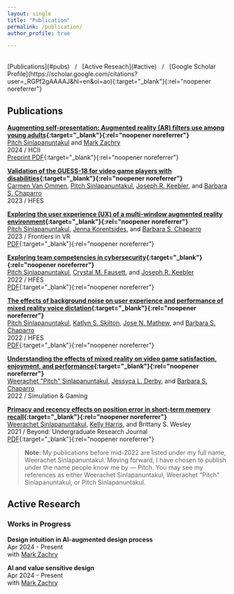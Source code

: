 ```yaml
---
layout: single
title: "Publication"
permalink: /publication/
author_profile: true

---
```


<br>
[Publications](#pubs) &nbsp; / 
&nbsp; [Active Reseach](#active) &nbsp; / 
&nbsp; [Google Scholar Profile](https://scholar.google.com/citations?user=_RGPf2gAAAAJ&hl=en&oi=ao){:target="_blank"}{:rel="noopener noreferrer"}
<br>

<h2 id="pubs">
Publications
</h2>

**[Augmenting self-presentation: Augmented reality (AR) filters use among young adults](https://wspitch.github.io/files/Augmenting-Self-Presentation.pdf){:target="_blank"}{:rel="noopener noreferrer"}** <br>
[Pitch Sinlapanuntakul][pitch] and
[Mark Zachry][mark] <br>
2024 / HCII <br>
[Preprint PDF](https://wspitch.github.io/files/Augmenting-Self-Presentation.pdf){:target="_blank"}{:rel="noopener noreferrer"}

**[Validation of the GUESS-18 for video game players with disabilities](https://doi.org/10.1177/21695067231196247){:target="_blank"}{:rel="noopener noreferrer"}** <br>
[Carmen Van Ommen][carmen],
[Pitch Sinlapanuntakul][pitch],
[Joseph R. Keebler][keebler], and
[Barbara S. Chaparro][barb] <br>
2023 / HFES <br>

**[Exploring the user experience (UX) of a multi-window augmented reality environment](https://doi.org/10.3389/frvir.2023.1194019){:target="_blank"}{:rel="noopener noreferrer"}** <br>
[Pitch Sinlapanuntakul][pitch],
[Jenna Korentsides][jenna], and
[Barbara S. Chaparro][barb] <br>
2023 / Frontiers in VR <br>
[PDF](https://wspitch.github.io/files/UX_Multi-Window_AR.pdf){:target="_blank"}{:rel="noopener noreferrer"}

**[Exploring team competencies in cybersecurity](https://doi.org/10.1177/1071181322661496){:target="_blank"}{:rel="noopener noreferrer"}** <br>
[Pitch Sinlapanuntakul][pitch],
[Crystal M. Fausett][crystal], and
[Joseph R. Keebler][keebler] <br>
2022 / HFES <br>
[PDF](https://journals.sagepub.com/doi/epdf/10.1177/1071181322661496){:target="_blank"}{:rel="noopener noreferrer"}

**[The effects of background noise on user experience and performance of mixed reality voice dictation](https://doi.org/10.1177/1071181322661376){:target="_blank"}{:rel="noopener noreferrer"}** <br>
[Pitch Sinlapanuntakul][pitch],
[Katlyn S. Skilton][katlyn],
[Jose N. Mathew][jose], and
[Barbara S. Chaparro][barb] <br>
2022 / HFES <br>
[PDF](https://journals.sagepub.com/doi/epdf/10.1177/1071181322661376){:target="_blank"}{:rel="noopener noreferrer"}

**[Understanding the effects of mixed reality on video game satisfaction, enjoyment, and performance](https://doi.org/10.1177/10468781221094473){:target="_blank"}{:rel="noopener noreferrer"}** <br>
[Weerachet "Pitch" Sinlapanuntakul][pitch],
[Jessyca L. Derby][jess], and
[Barbara S. Chaparro][barb] <br>
2022 / Simulation & Gaming <br>

**[Primacy and recency effects on position error in short-term memory recall](https://commons.erau.edu/beyond/vol5/iss1/2){:target="_blank"}{:rel="noopener noreferrer"}** <br>
[Weerachet Sinlapanuntakul][pitch],
[Kelly Harris][kelly], and
Brittany S. Wesley <br>
2021 / Beyond: Undergraduate Research Journal <br>
[PDF](https://commons.erau.edu/cgi/viewcontent.cgi?article=1077&context=beyond){:target="_blank"}{:rel="noopener noreferrer"} <br>

> **Note:** My publications before mid-2022 are listed under my full name, Weerachet Sinlapanuntakul. Moving forward, I have chosen to publish under the name people know me by — Pitch. You may see my references as either Weerachet Sinlapanuntakul, Weerachet "Pitch" Sinlapanuntakul, or Pitch Sinlapanuntakul.





<h2 id="active">
Active Research
</h2>

### Works in Progress

**Design intuition in AI-augmented design process** <br>
Apr 2024 - Present <br>
with
[Mark Zachry][mark]

**AI and value sensitive design** <br>
Apr 2024 - Present <br>
with
[Mark Zachry][mark]





[andy]: https://linkedin.com/in/soohyunmoon
[connie]: https://linkedin.com/in/connie-hyyang
[donghoon]: https://donghoon.io
[emma]: https://ej-mcdonnell.github.io
[jon]: https://jonfroehlich.github.io
[kate]: https://kateringland.com
[keri]: https://keri.xyz
[leah]: https://hcde.washington.edu/findlater
[mark]: https://hcde.washington.edu/zachry
[pitch]: https://wspitch.github.io
[sophie]: https://linkedin.com/in/sophieparkdesign
[tessa]: https://tessaeagle.github.io


[barb]: https://faculty.erau.edu/Barbara.Chaparro
[carmen]: https://linkedin.com/in/carmen-van-ommen
[crystal]: https://linkedin.com/in/crystal-fausett
[jenna]: https://linkedin.com/in/jenna-korentsides
[jess]: https://linkedin.com/in/jessycaderby
[jose]: https://linkedin.com/in/jose-mathew787
[katlyn]: https://linkedin.com/in/katlyn-skilton
[keebler]: https://faculty.erau.edu/Joseph.Keebler
[kelly]: https://linkedin.com/in/kellyjuneharris
